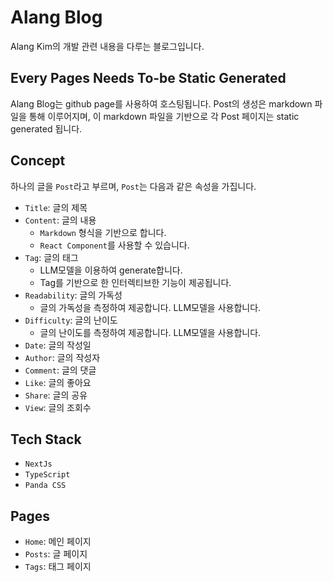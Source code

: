 # Alang Blog

Alang Kim의 개발 관련 내용을 다루는 블로그입니다.

## Every Pages Needs To-be Static Generated

Alang Blog는 github page를 사용하여 호스팅됩니다.
Post의 생성은 markdown 파일을 통해 이루어지며, 이 markdown 파일을 기반으로 각 Post 페이지는 static generated 됩니다.

## Concept

하나의 글을 `Post`라고 부르며, `Post`는 다음과 같은 속성을 가집니다.

- `Title`: 글의 제목
- `Content`: 글의 내용
  - `Markdown` 형식을 기반으로 합니다.
  - `React Component`를 사용할 수 있습니다.
- `Tag`: 글의 태그
  - LLM모델을 이용하여 generate합니다.
  - Tag를 기반으로 한 인터렉티브한 기능이 제공됩니다.
- `Readability`: 글의 가독성
  - 글의 가독성을 측정하여 제공합니다. LLM모델을 사용합니다.
- `Difficulty`: 글의 난이도
  - 글의 난이도를 측정하여 제공합니다. LLM모델을 사용합니다.
- `Date`: 글의 작성일
- `Author`: 글의 작성자
- `Comment`: 글의 댓글
- `Like`: 글의 좋아요
- `Share`: 글의 공유
- `View`: 글의 조회수

## Tech Stack

- `NextJs`
- `TypeScript`
- `Panda CSS`

## Pages

- `Home`: 메인 페이지
- `Posts`: 글 페이지
- `Tags`: 태그 페이지
